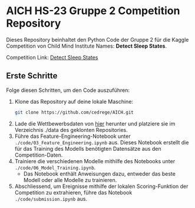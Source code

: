 # AICH HS-23 Gruppe 2 Competition Repository

Dieses Repository beinhaltet den Python Code der Gruppe 2 für die Kaggle Competition von Child Mind Institute Names: **Detect Sleep States**. 

Competition Link: [Detect Sleep States](https://www.kaggle.com/competitions/child-mind-institute-detect-sleep-states)

## Erste Schritte

Folge diesen Schritten, um den Code auszuführen:

1. Klone das Repository auf deine lokale Maschine:
   ```bash
   git clone https://github.com/cedrege/AICH.git
   ```
2. Lade die Wettbewerbsdaten von [hier](https://www.kaggle.com/competitions/child-mind-institute-detect-sleep-states/data) herunter und platziere sie im Verzeichnis ./data des geklonten Repositories.
3. Führe das Feature-Engineering-Notebook unter `./code/03_Feature_Engineering.ipynb` aus. Dieses Notebook erstellt die für das Training des Modells benötigten Datensätze aus den Competition-Daten.
4. Trainiere die verschiedenen Modelle mithilfe des Notebooks unter `./code/06_Model_Training.ipynb`.
   * Das Notebook enthält Anweisungen dazu, entweder das beste Modell oder alle Modelle zu trainieren.
5. Abschliessend, um Ereignisse mithilfe der lokalen Scoring-Funktion der Competition zu extrahieren, führe das Notebook `./code/submission.ipynb` aus.

